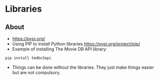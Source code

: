# Libraries

## About

* https://pypi.org/
* Using PIP to install Python libraries https://pypi.org/project/pip/
* Example of installing The Movie DB API library:
```bash
pip install tmdbv3api
```
* Things can be done without the libraries. They just make things easier but are not compulsory.